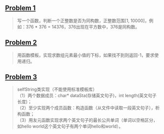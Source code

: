 ## [Problem 1](1.cpp)
> 写一个函数，判断一个正整数是否为同构数，正整数范围[1, 10000]，例如：376 * 376 = 14376，376出现在平方数中，376是同构数。
## [Problem 2](2.cpp)
> 用函数模板，实现求数组元素最小值的下标，如果找不到则返回-1，要求使用递归。
## [Problem 3](3/3.cpp)
> selfString类实现（不能使用标准模板库）</br>
>（1）两个数据成员：char* dataSta(存储英文句子)，int length(英文句子长度)；</br>
>（2）至少实现两个成员函数：构造函数（从文件中读取一段英文句子），析构函数；</br>
>（3）用友元函数实现求两个英文句子的最长公共单词（单词以空格区分，如hello world这个英文句子有两个单词hello和world）。